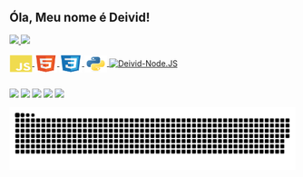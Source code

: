 ## Óla, Meu nome é Deivid!

<div align="left">
  <a href="https://github.com/deivid0304">
  <img height="180em" src="https://github-readme-stats.vercel.app/api?username=deivid0304&show_icons=true&theme=midnight-purple&include_all_commits=true&count_private=true"/>
  <img height="180em" src="https://github-readme-stats.vercel.app/api/top-langs/?username=deivid0304&layout=compact&langs_count=7&theme=midnight-purple"/>
</div>
<div style="display: inline_block"><br>
  <img align="center" alt="Deivid-Js" height="30" width="40" src="https://raw.githubusercontent.com/devicons/devicon/master/icons/javascript/javascript-plain.svg">
  <img align="center" alt="Deivid-HTML" height="30" width="40" src="https://raw.githubusercontent.com/devicons/devicon/master/icons/html5/html5-original.svg">
  <img align="center" alt="Deivid-CSS" height="30" width="40" src="https://raw.githubusercontent.com/devicons/devicon/master/icons/css3/css3-original.svg">
  <img align="center" alt="Deivid-Python" height="30" width="40" src="https://raw.githubusercontent.com/devicons/devicon/master/icons/python/python-original.svg">
  <img align="center" alt="Deivid-Node.JS" height="30" width="40" src="https://cdn.jsdelivr.net/gh/devicons/devicon/icons/nodejs/nodejs-original.svg" />
        
  ##
 
<div> 
  
  <a href="https://instagram.com/deivid_marcio3110" target="_blank"><img src="https://img.shields.io/badge/-Instagram-%23E4405F?style=for-the-badge&logo=instagram&logoColor=white" target="_blank"></a>
 	<a href="https://www.twitch.tv/DeividMarcio7" target="_blank"><img src="https://img.shields.io/badge/Twitch-9146FF?style=for-the-badge&logo=twitch&logoColor=white" target="_blank"></a>
 <a href="https://github.com/deivid0304" target="_blank"><img src="https://img.shields.io/badge/Discord-7289DA?style=for-the-badge&logo=discord&logoColor=white" target="_blank"></a> 
  <a href = "mailto:deivid_marcio3110@hotmail.com"><img src="https://img.shields.io/badge/-Hotmail-%23333?style=for-the-badge&logo=Hotmail&logoColor=white" target="_blank"></a>
  <a href="https://www.linkedin.com/in/deivid-marcio-96287b107/" target="_blank"><img src="https://img.shields.io/badge/-LinkedIn-%230077B5?style=for-the-badge&logo=linkedin&logoColor=white" target="_blank"></a> 
 
  ![Snake animation](https://github.com/deivid0304/deivid0304/blob/output/github-contribution-grid-snake.svg)
 
</div>
